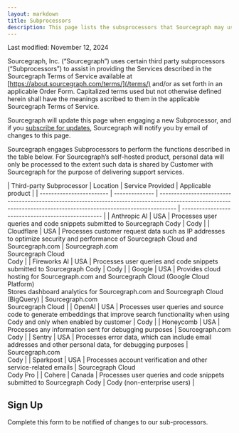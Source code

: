```yaml
---
layout: markdown
title: Subprocessors
description: This page lists the subsprocessors that Sourcegraph may use
---
```


Last modified: November 12, 2024

Sourcegraph, Inc. (“Sourcegraph”) uses certain third party subprocessors (“Subprocessors”) to assist in providing the Services described in the Sourcegraph Terms of Service available at [https://about.sourcegraph.com/terms/](/terms/) and/or as set forth in an applicable Order Form. Capitalized terms used but not otherwise defined herein shall have the meanings ascribed to them in the applicable Sourcegraph Terms of Service.

Sourcegraph will update this page when engaging a new Subprocessor, and if you [subscribe for updates](#sign-up), Sourcegraph will notify you by email of changes to this page.

Sourcegraph engages Subprocessors to perform the functions described in the table below. For Sourcegraph’s self-hosted product, personal data will only be processed to the extent such data is shared by Customer with Sourcegraph for the purpose of delivering support services.

<TableWrapper>
| Third-party Subprocessor | Location       | Service Provided                                                                                                                                                   | Applicable product                                 |
| ------------------------ | -------------- | ------------------------------------------------------------------------------------------------------------------------------------------------------------------ | -------------------------------------------------- |
| Anthropic AI               | USA            | Processes user queries and code snippets submitted to Sourcegraph Cody                                                                                                                                            | Cody                           |
| Cloudflare               | USA            | Processes customer request data such as IP addresses to optimize security and performance of Sourcegraph Cloud and Sourcegraph.com                                 | Sourcegraph.com<br/>Sourcegraph Cloud<br/>Cody              |
| Fireworks AI             | USA            | Processes user queries and code snippets submitted to Sourcegraph Cody                                                                                                                                            | Cody                           |
| Google                   | USA            | Provides cloud hosting for Sourcegraph.com and Sourcegraph Cloud (Google Cloud Platform)<br/>Stores dashboard analytics for Sourcegraph.com and Sourcegraph Cloud (BigQuery) | Sourcegraph.com<br/>Sourcegraph Cloud |
| OpenAI                  | USA            | Processes user queries and source code to generate embeddings that improve search functionality when using Cody and only when enabled by customer                                                                                                                    | Cody                                  |
| Honeycomb                   | USA            | Processes any information sent for debugging purposes                                                            | Sourcegraph.com<br/>Cody                                    |
| Sentry                   | USA            | Processes error data, which can include email addresses and other personal data, for debugging purposes                                                            | Sourcegraph.com<br/>Cody                                    |
| Sparkpost                | USA            | Processes account verification and other service-related emails                                                                                                                                      | Sourcegraph Cloud<br/>Cody Pro                                  |
| Cohere                   | Canada         | Processes user queries and code snippets submitted to Sourcegraph Cody                                                                                             | Cody (non-enterprise users)                        |
</TableWrapper>

<h2 id='sign-up'>Sign Up</h2>

Complete this form to be notified of changes to our sub-processors.

<HubSpotForm masterFormName="gatedEmail" inlineMessage="Thank you for your interest in Sourcegraph. You will be notified of any changes to our sub-processors." />
